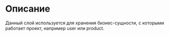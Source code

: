 # Описание 

Данный слой используется для хранения бизнес-сущности, с которыми работает проект, например user или product.